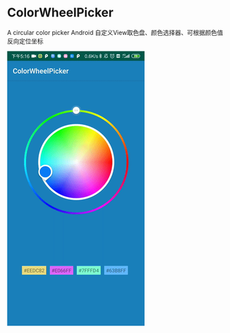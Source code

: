 # ColorWheelPicker
A circular color picker
Android 自定义View取色盘、颜色选择器、可根据颜色值反向定位坐标

![](https://github.com/DonTiny/ColorWheelPicker/blob/main/preview/preview_image1.gif)
